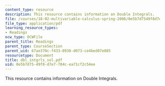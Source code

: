```yaml
---
content_type: resource
description: This resource contains information on Double Integrals.
file: /courses/18-02-multivariable-calculus-spring-2006/0e5b7d7549f8d7e7784cea71cf2c54ee_dbl_intgrls_sol.pdf
file_type: application/pdf
learning_resource_types:
- Readings
ocw_type: OCWFile
parent_title: Readings
parent_type: CourseSection
parent_uid: 67ae370c-f433-8938-d073-ce4bed07e885
resourcetype: Document
title: dbl_intgrls_sol.pdf
uid: 0e5b7d75-49f8-d7e7-784c-ea71cf2c54ee
---
```

This resource contains information on Double Integrals.

